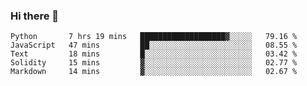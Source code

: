 ### Hi there 👋


<!--START_SECTION:waka-->
```text
Python       7 hrs 19 mins   ███████████████████▓░░░░░   79.16 % 
JavaScript   47 mins         ██░░░░░░░░░░░░░░░░░░░░░░░   08.55 % 
Text         18 mins         █░░░░░░░░░░░░░░░░░░░░░░░░   03.42 % 
Solidity     15 mins         ▓░░░░░░░░░░░░░░░░░░░░░░░░   02.77 % 
Markdown     14 mins         ▓░░░░░░░░░░░░░░░░░░░░░░░░   02.67 % 
```
<!--END_SECTION:waka-->
<!--
**jimtje/jimtje** is a ✨ _special_ ✨ repository because its `README.md` (this file) appears on your GitHub profile.


Here are some ideas to get you started:

- 🔭 I’m currently working on ...
- 🌱 I’m currently learning ...
- 👯 I’m looking to collaborate on ...
- 🤔 I’m looking for help with ...
- 💬 Ask me about ...
- 📫 How to reach me: ...
- 😄 Pronouns: ...
- ⚡ Fun fact: ...
-->
